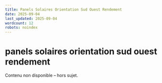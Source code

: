 ```yaml
---
title: Panels Solaires Orientation Sud Ouest Rendement
date: 2025-09-04
last_updated: 2025-09-04
wordcount: 12
robots: noindex
---
```


# panels solaires orientation sud ouest rendement

Contenu non disponible – hors sujet.